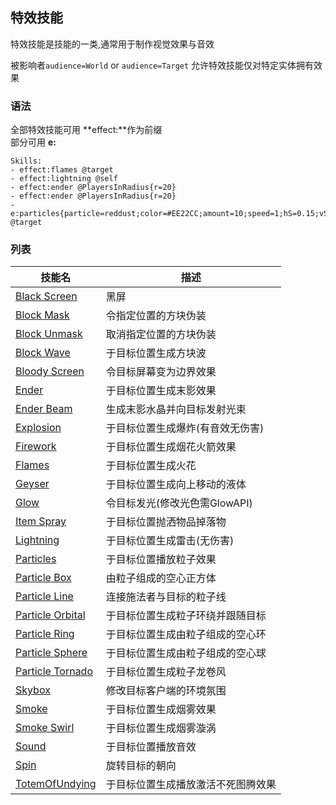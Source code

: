 
特效技能
-------------

特效技能是技能的一类,通常用于制作视觉效果与音效

被影响者`audience=World` or `audience=Target` 允许特效技能仅对特定实体拥有效果

### 语法

全部特效技能可用 **effect:**作为前缀  
部分可用 **e:**

    Skills:
    - effect:flames @target
    - effect:lightning @self
    - effect:ender @PlayersInRadius{r=20}
    - effect:ender @PlayersInRadius{r=20}
    - e:particles{particle=reddust;color=#EE22CC;amount=10;speed=1;hS=0.15;vS=.15;audience=Target} @target

### 列表

| 技能名               | 描述                                                                  |
|----------------------|-----------------------------------------------------------------------|
| [Black Screen][]     | 黑屏                       |
| [Block Mask][]       | 令指定位置的方块伪装                        |
| [Block Unmask][]     | 取消指定位置的方块伪装                                  |
| [Block Wave][]       | 于目标位置生成方块波                       |
| [Bloody Screen][]    | 令目标屏幕变为边界效果                                    |
| [Ender][]            | 于目标位置生成末影效果                                             |
| [Ender Beam][]       | 生成末影水晶并向目标发射光束                          |
| [Explosion][]        | 于目标位置生成爆炸(有音效无伤害)                                            |
| [Firework][]         | 于目标位置生成烟花火箭效果                                           |
| [Flames][]           | 于目标位置生成火花                                   |
| [Geyser][]           | 于目标位置生成向上移动的液体                                   |
| [Glow][]             | 令目标发光(修改光色需GlowAPI) |
| [Item Spray][]       | 于目标位置抛洒物品掉落物                              |
| [Lightning][]        | 于目标位置生成雷击(无伤害)                                        |
| [Particles][]        | 于目标位置播放粒子效果                           |
| [Particle Box][]     | 由粒子组成的空心正方体                            |
| [Particle Line][]    | 连接施法者与目标的粒子线                       |
| [Particle Orbital][] | 于目标位置生成粒子环绕并跟随目标                     |
| [Particle Ring][]    | 于目标位置生成由粒子组成的空心环                           |
| [Particle Sphere][]  | 于目标位置生成由粒子组成的空心球                         |
| [Particle Tornado][] | 于目标位置生成粒子龙卷风               |
| [Skybox][]           | 修改目标客户端的环境氛围                                            |
| [Smoke][]            | 于目标位置生成烟雾效果                                               |
| [Smoke Swirl][]      | 于目标位置生成烟雾漩涡                                 |
| [Sound][]            | 于目标位置播放音效                             |
| [Spin][]             | 旋转目标的朝向                                                |
| [TotemOfUndying][]     | 于目标位置生成播放激活不死图腾效果     

[skill mechanic]: /技能/列表
  [Targeter]: /技能/targeters/
  [Black Screen]: /技能/effects/blackscreen
  [Block Mask]: /技能/effects/blockmask
  [Block Unmask]: /技能/effects/blockunmask
  [Block Wave]: /技能/effects/blockwave
  [Bloody Screen]: /技能/effects/bloodyscreen
  [Ender]: /技能/effects/ender
  [Ender Beam]: /技能/effects/enderbeam
  [Explosion]: /技能/effects/explosion
  [Firework]: /技能/effects/firework
  [Flames]: /技能/effects/flames
  [Geyser]: /技能/effects/geyser
  [Glow]: /技能/effects/glow
  [Item Spray]: /技能/effects/itemspray
  [Lightning]: /技能/effects/lightning
  [Particles]: /技能/effects/particles
  [Particle Box]: /技能/effects/particlebox
  [Particle Line]: /技能/effects/particleline
  [Particle Orbital]: /技能/effects/particleorbital
  [Particle Ring]: /技能/effects/particlering
  [Particle Sphere]: /技能/effects/particlesphere
  [Particle Tornado]: /技能/effects/particletornado
  [Skybox]: /技能/effects/skybox
  [Smoke]: /技能/effects/smoke
  [Smoke Swirl]: /技能/effects/smokeswirl
  [Sound]: /技能/effects/sound
  [Spin]: /技能/effects/spin
  [TotemOfUndying]: /技能/effects/totemOfUndying
  [Atom]: /技能/effects/atom
  [Particle Vortex]: /技能/effects/particlevortex
  [DNA]: /技能/effects/dna